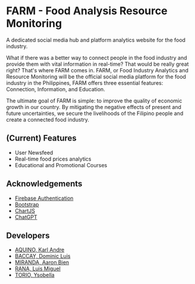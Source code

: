# FARM - Food Analysis Resource Monitoring

A dedicated social media hub and platform analytics website for the food industry. 

What if there was a better way to connect people in the food industry and provide them with vital information in real-time? That would be really great right? That's where FARM comes in. FARM, or Food Industry Analytics and Resource Monitoring will be the official social media platform for the food industry in the Philippines, FARM offers three essential features: Connection, Information, and Education.

The ultimate goal of FARM is simple: to improve the quality of economic growth in our country. By mitigating the negative effects of present and future uncertainties, we secure the livelihoods of the Filipino people and create a connected food industry.

## (Current) Features

- User Newsfeed 
- Real-time food prices analytics 
- Educational and Promotional Courses

## Acknowledgements
 - [Firebase Authentication](https://firebase.google.com/)
 - [Bootstrap](https://getbootstrap.com/)
 - [ChartJS](https://www.chartjs.org/)
 - [ChatGPT](https://openai.com/blog/chatgpt)

## Developers

- [AQUINO, Karl Andre](https://www.github.com/octokatherine)
- [BACCAY, Dominic Luis](https://github.com/dlmbaccay)
- [MIRANDA, Aaron Bien](https://github.com/Alexxanderson)
- [RANA, Luis Miguel](https://github.com/luii-hub)
- [TORIO, Ysobella](https://github.com/ysobella)